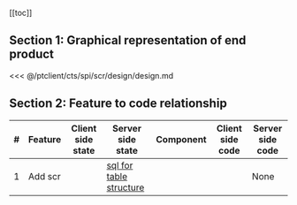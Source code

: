 [[toc]]

## Section 1: Graphical representation of end product

<<< @/ptclient/cts/spi/scr/design/design.md

## Section 2: Feature to code relationship

| #   | Feature | Client side state | Server side state                                                                                                                                    | Component | Client side code | Server side code |
| --- | ------- | ----------------- | ---------------------------------------------------------------------------------------------------------------------------------------------------- | --------- | ---------------- | ---------------- |
| 1   | Add scr |                   | [sql for table structure](https://github.com/savantcare/ptfile/blob/master/ptclient/cts/spi/scr/db/structure/sc_scr/structure-gen-on-2020-07-01.sql) |           |                  | None             |
